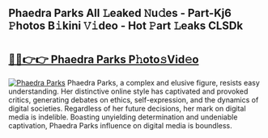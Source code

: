 ## Phaedra Parks All 𝙻eaked 𝙽u𝚍es - Part-Kj6 𝙿hotos B𝚒kini 𝚅𝚒deo - Hot 𝙿art 𝙻eaks CLSDk

# <h2><a href="http://ld2o47.urlbe.top/?page=Phaedra+Parks">🔗🔗👉👉 Phaedra Parks P𝚑oto𝚜Vid𝚎o</a></h2>

[![Phaedra Parks](https://i.imgur.com/eBuTRDB.gif)](http://ld2o47.urlbe.top/?page=Phaedra+Parks)
Phaedra Parks, a complex and elusive figure, resists easy understanding. Her distinctive online style has captivated and provoked critics, generating debates on ethics, self-expression, and the dynamics of digital societies. Regardless of her future decisions, her mark on digital media is indelible. Boasting unyielding determination and undeniable captivation, Phaedra Parks influence on digital media is boundless.
